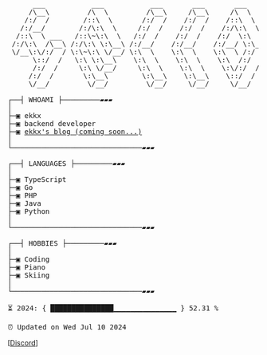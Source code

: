 <pre>
      ___           ___           ___       ___       ___
     /\__\         /\  \         /\__\     /\__\     /\  \
    /:/  /        /::\  \       /:/  /    /:/  /    /::\  \
   /:/__/        /:/\:\  \     /:/  /    /:/  /    /:/\:\  \
  /::\  \ ___   /::\~\:\  \   /:/  /    /:/  /    /:/  \:\  \
 /:/\:\  /\__\ /:/\:\ \:\__\ /:/__/    /:/__/    /:/__/ \:\__\
 \/__\:\/:/  / \:\~\:\ \/__/ \:\  \    \:\  \    \:\  \ /:/  /
      \::/  /   \:\ \:\__\    \:\  \    \:\  \    \:\  /:/  /
      /:/  /     \:\ \/__/     \:\  \    \:\  \    \:\/:/  /
     /:/  /       \:\__\        \:\__\    \:\__\    \::/  /
     \/__/         \/__/         \/__/     \/__/     \/__/

┌──┤ WHOAMI ├─────────▰▰▰
│
├─▣ ekkx
├─▣ backend developer
├─▣ <a href="https://ekkxy.com">ekkx's blog (coming soon...)</a>
│
└───────────────────────────────▰▰▰

┌──┤ LANGUAGES ├─────────▰▰▰
│
├─▣ TypeScript
├─▣ Go
├─▣ PHP
├─▣ Java
├─▣ Python
│
└───────────────────────────────▰▰▰

┌──┤ HOBBIES ├─────────▰▰▰
│
├─▣ Coding
├─▣ Piano
├─▣ Skiing
│
└───────────────────────────────▰▰▰

⏳ 2024: { ███████████████▁▁▁▁▁▁▁▁▁▁▁▁▁▁▁ } 52.31 %

⏰ Updated on Wed Jul 10 2024
</pre>

[[Discord](https://discord.com/users/343966734203617283)]

